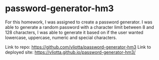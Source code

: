 # password-generator-hm3
For this homework, I was assigned to create a password generator. I was able to generate a random password with a character limit between 8 and 128 characters, I was able to generate it based on if the user wanted lowercase, uppercase, numeric and special characters.

Link to repo: https://github.com/vliotta/password-generator-hm3
Link to deployed site: https://vliotta.github.io/password-generator-hm3/
